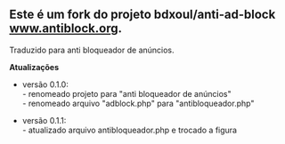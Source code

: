 Este é um fork do projeto bdxoul/anti-ad-block www.antiblock.org. 
----------------------------------------------------------------------
Traduzido para anti bloqueador de anúncios.

<b>Atualizações</b>
* versão 0.1.0:<br>
                  - renomeado projeto para "anti bloqueador de anúncios"<br>
                  - renomeado arquivo "adblock.php" para "antibloqueador.php"         
         
* versão 0.1.1:<br>
                  - atualizado arquivo antibloqueador.php e trocado a figura




